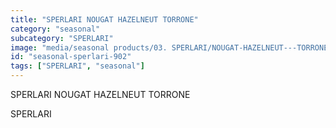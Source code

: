 ```yaml
---
title: "SPERLARI NOUGAT HAZELNEUT TORRONE"
category: "seasonal"
subcategory: "SPERLARI"
image: "media/seasonal products/03. SPERLARI/NOUGAT-HAZELNEUT---TORRONE.jpg"
id: "seasonal-sperlari-902"
tags: ["SPERLARI", "seasonal"]
---
```


SPERLARI NOUGAT HAZELNEUT TORRONE

SPERLARI
